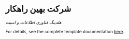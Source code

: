 # شرکت بهین راهکار

*هلدینگ فناوری اطلاعات و امنیت*

For details, see the complete template documentation [here](https://gitpitch.com/docs/the-template).

